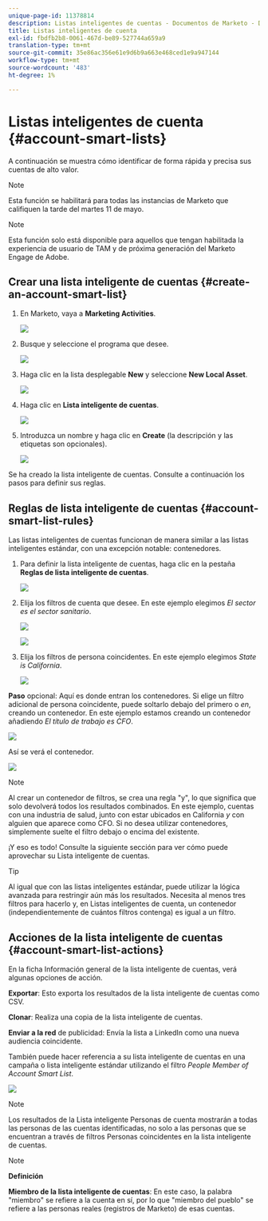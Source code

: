 ```yaml
---
unique-page-id: 11378814
description: Listas inteligentes de cuentas - Documentos de Marketo - Documentación del producto
title: Listas inteligentes de cuenta
exl-id: fbdfb2b8-0061-467d-be89-527744a659a9
translation-type: tm+mt
source-git-commit: 35e86ac356e61e9d6b9a663e468ced1e9a947144
workflow-type: tm+mt
source-wordcount: '483'
ht-degree: 1%

---
```


# Listas inteligentes de cuenta {#account-smart-lists}

A continuación se muestra cómo identificar de forma rápida y precisa sus cuentas de alto valor.

>[!NOTE]
>
>Esta función se habilitará para todas las instancias de Marketo que califiquen la tarde del martes 11 de mayo.

>[!NOTE]
>
>Esta función solo está disponible para aquellos que tengan habilitada la experiencia de usuario de TAM y de próxima generación del Marketo Engage de Adobe.

## Crear una lista inteligente de cuentas {#create-an-account-smart-list}

1. En Marketo, vaya a **Marketing Activities**.

   ![](assets/account-smart-lists-1.png)

1. Busque y seleccione el programa que desee.

   ![](assets/account-smart-lists-2.png)

1. Haga clic en la lista desplegable **New** y seleccione **New Local Asset**.

   ![](assets/account-smart-lists-3.png)

1. Haga clic en **Lista inteligente de cuentas**.

   ![](assets/account-smart-lists-4.png)

1. Introduzca un nombre y haga clic en **Create** (la descripción y las etiquetas son opcionales).

   ![](assets/account-smart-lists-5.png)

Se ha creado la lista inteligente de cuentas. Consulte a continuación los pasos para definir sus reglas.

## Reglas de lista inteligente de cuentas {#account-smart-list-rules}

Las listas inteligentes de cuentas funcionan de manera similar a las listas inteligentes estándar, con una excepción notable: contenedores.

1. Para definir la lista inteligente de cuentas, haga clic en la pestaña **Reglas de lista inteligente de cuentas**.

   ![](assets/account-smart-lists-6.png)

1. Elija los filtros de cuenta que desee. En este ejemplo elegimos _El sector es el sector sanitario_.

   ![](assets/account-smart-lists-7.png)

   ![](assets/account-smart-lists-8.png)

1. Elija los filtros de persona coincidentes. En este ejemplo elegimos _State is California_.

   ![](assets/account-smart-lists-9.png)

**Paso** opcional: Aquí es donde entran los contenedores. Si elige un filtro adicional de persona coincidente, puede soltarlo debajo del primero o _en_, creando un contenedor. En este ejemplo estamos creando un contenedor añadiendo _El título de trabajo es CFO_.

![](assets/account-smart-lists-10.png)

Así se verá el contenedor.

![](assets/account-smart-lists-11.png)

>[!NOTE]
>
>Al crear un contenedor de filtros, se crea una regla &quot;y&quot;, lo que significa que solo devolverá todos los resultados combinados. En este ejemplo, cuentas con una industria de salud, junto con estar ubicados en California _y_ con alguien que aparece como CFO. Si no desea utilizar contenedores, simplemente suelte el filtro debajo o encima del existente.

¡Y eso es todo! Consulte la siguiente sección para ver cómo puede aprovechar su Lista inteligente de cuentas.

>[!TIP]
>
>Al igual que con las listas inteligentes estándar, puede utilizar la lógica avanzada para restringir aún más los resultados. Necesita al menos tres filtros para hacerlo y, en Listas inteligentes de cuenta, un contenedor (independientemente de cuántos filtros contenga) es igual a un filtro.

## Acciones de la lista inteligente de cuentas {#account-smart-list-actions}

En la ficha Información general de la lista inteligente de cuentas, verá algunas opciones de acción.

**Exportar**: Esto exporta los resultados de la lista inteligente de cuentas como CSV.

**Clonar**: Realiza una copia de la lista inteligente de cuentas.

**Enviar a la red** de publicidad: Envía la lista a LinkedIn como una nueva audiencia coincidente.

También puede hacer referencia a su lista inteligente de cuentas en una campaña o lista inteligente estándar utilizando el filtro _People Member of Account Smart List_.

![](assets/account-smart-lists-12.png)

>[!NOTE]
>
>Los resultados de la Lista inteligente Personas de cuenta mostrarán a todas las personas de las cuentas identificadas, no solo a las personas que se encuentran a través de filtros Personas coincidentes en la lista inteligente de cuentas.

>[!NOTE]
>
>**Definición**
>
>**Miembro de la lista inteligente de cuentas**: En este caso, la palabra &quot;miembro&quot; se refiere a la cuenta en sí, por lo que &quot;miembro del pueblo&quot; se refiere a las personas reales (registros de Marketo) de esas cuentas.
